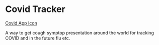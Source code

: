 # Covid Tracker


[Covid App Icon](https://github.com/Gladsheimr/covid-tracker/blob/master/Icon.png)


A way to get cough symptop presentation around the world for tracking COVID and in the future flu etc.



